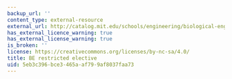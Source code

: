 ```yaml
---
backup_url: ''
content_type: external-resource
external_url: http://catalog.mit.edu/schools/engineering/biological-engineering/#undergraduatetext
has_external_licence_warning: true
has_external_license_warning: true
is_broken: ''
license: https://creativecommons.org/licenses/by-nc-sa/4.0/
title: BE restricted elective
uid: 5eb3c396-bce3-465a-af79-9af8037faa73
---
```

